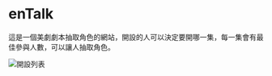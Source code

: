 # enTalk
這是一個美劇劇本抽取角色的網站，開設的人可以決定要開哪一集，每一集會有最佳參與人數，可以讓人抽取角色。

![開設列表](https://i.imgur.com/CjjPO7T.png?2)
